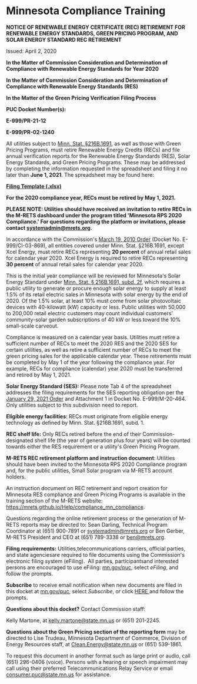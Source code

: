 Minnesota Compliance Training
=============================

**NOTICE OF RENEWABLE ENERGY CERTIFICATE (REC) RETIREMENT FOR RENEWABLE ENERGY STANDARDS, GREEN PRICING PROGRAM, AND SOLAR ENERGY STANDARD REC RETIREMENT**

Issued: April 2, 2020

**In the Matter of Commission Consideration and Determination of Compliance with Renewable Energy Standards for Year 2020**

**In the Matter of Commission Consideration and Determination of Compliance with Renewable Energy Standards (RES)**

**In the Matter of the Green Pricing Verification Filing Process**

**PUC Docket Number(s):**

**E-999/PR-21-12**

**E-999/PR-02-1240**

All utilities subject to [Minn. Stat. §216B.1691](https://www.revisor.mn.gov/statutes/?id=216b.1691), as well as those with Green Pricing Programs, must retire Renewable Energy Credits (RECs) and  file annual verification reports for the Renewable Energy Standards (RES), Solar Energy Standards, and Green Pricing Programs. These may be addressed by completing the information requested in the spreadsheet and filing it no later than **June 1, 2021**. The spreadsheet may be found here:

[**Filing Template (.xlsx)**](http://mn.gov/commerce-stat/xls/mn-rec-gp-report.xlsx)

**For the 2020 compliance year, RECs must be retired by May 1, 2021.**

**PLEASE NOTE: Utilities should have received an invitation to retire RECs in the M-RETS dashboard under the program titled 'Minnesota RPS 2020 Compliance.' For questions regarding the platform or invitations, please contact [systemadmin@mrets.org](mailto:systemadmin@mrets.org).**

In accordance with the Commission's [March 19, 2010 Order](https://www.edockets.state.mn.us/EFiling/edockets/searchDocuments.do?method=showPoup&documentId=%7bFBCB2EB0-203F-414A-8CB5-5CE832E884F7%7d&documentTitle=20103-48177-01) (Docket No. E-999/CI-03-869), all entities covered under Minn. Stat. §216B.1691, except Xcel Energy, must retire RECs representing **20 percent** of annual retail sales for calendar year 2020. Xcel Energy is required to retire RECs representing **30 percent** of annual retail sales for calendar year 2020. 

This is the initial year compliance will be reviewed for Minnesota's Solar Energy Standard under [Minn. Stat. § 216B.1691, subd. 2f](https://www.revisor.mn.gov/statutes/cite/216b.1691#stat.216B.1691.2f), which requires a public utility to generate or procure enough solar energy to supply at least 1.5% of its retail electric sales in Minnesota with solar energy by the end of 2020. Of the 1.5% solar, at least 10% must come from solar photovoltaic devices with 40-kilowatt (kW) capacity or less. Public utilities with 50,000 to 200,000 retail electric customers may count individual customers' community-solar garden subscriptions of 40 kW or less toward the 10% small-scale carveout. 

Compliance is measured on a calendar year basis. Utilities must retire a sufficient number of RECs to meet the 2020 RES and the 2020 SES for certain utilities, as well as retire a sufficient number of RECs to meet the green pricing sales for the applicable calendar year. These retirements must be completed by May 1 of the year following the compliance year. For example, RECs for compliance (calendar) year 2020 must be transferred and retired by May 1, 2021.

**Solar Energy Standard (SES):** Please note Tab 4 of the spreadsheet addresses the filing requirements for the SES reporting obligation per the [January 29, 2021 Order](https://www.edockets.state.mn.us/EFiling/edockets/searchDocuments.do?method=showPoup&documentId=%7bC0C04E77-0000-C63E-9C7E-A190FC9C73C2%7d&documentTitle=20211-170414-02) and Attachment 1 in Docket No. E-999/M-20-464. Only utilities subject to this subdivision need to report.

**Eligible energy facilities**: RECs must originate from eligible energy technology as defined by Minn. Stat. §216B.1691, subd. 1.

**REC shelf life:** Only RECs retired before the end of their Commission-designated shelf life (the year of generation plus four years) will be counted towards either the RES requirement or a utility's Green Pricing Program.

**M-RETS REC retirement platform and instruction document**: Utilities should have been invited to the Minnesota RPS 2020 Compliance program and, for the public utilities, Small Solar program via M-RETS account holders.

An instruction document on REC retirement and report creation for Minnesota RES compliance and Green Pricing Programs is available in the training section of the M-RETS website: <https://mrets.github.io/Help/compliance_mn_compliance>.

Questions regarding the online retirement process or the generation of M-RETS reports may be directed to:  Sean Darling, Technical Program Coordinator at (651) 900-7891 or  [systemadmin@mrets.org](mailto:systemadmin@mrets.org) or Ben Gerber, M-RETS President and CEO at (651) 789-3338  or [ben@mrets.org](mailto:ben@mrets.org).

**Filing requirements:** Utilities,telecommunications carriers, official parties, and state agenciesare required to file documents using the Commission's electronic filing system (eFiling).  All parties, participantsand interested persons are encouraged to use eFiling: [mn.gov/puc](http://mn.gov/puc/), select *eFiling*, and follow the prompts.

**Subscribe** to receive email notification when new documents are filed in this docket at [mn.gov/puc](http://mn.gov/puc/), select *Subscribe*, or click [HERE ](https://www.edockets.state.mn.us/EFiling/subscription/createSubscription.do?method=subscribeNew&userType=public)and follow the prompts.

**Questions about this docket?** Contact Commission staff:

Kelly Martone, at [kelly.martone@state.mn.us](mailto:kelly.martone@state.mn.us) or (651) 201-2245.

**Questions about the Green Pricing section of the reporting form** may be directed to Lise Trudeau, Minnesota Department of Commerce, Division of Energy Resources staff, at Clean.Energy@state.mn.us or (651) 539-1861.

To request this document in another format such as large print or audio, call (651) 296-0406 (voice). Persons with a hearing or speech impairment may call using their preferred Telecommunications Relay Service or email  consumer.puc@state.mn.us  for assistance.

